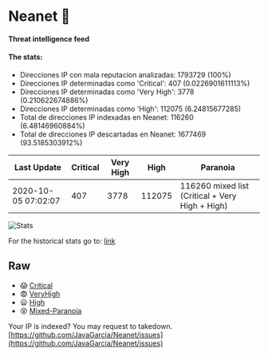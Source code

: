 # Neanet :hocho:
#### Threat intelligence feed
#### The stats:

- Direcciones IP con mala reputacion analizadas: 1793729 (100%)
- Direcciones IP determinadas como 'Critical':  407 (0.0226901611113%)
- Direcciones IP determinadas como 'Very High':  3778 (0.210622674886%)
- Direcciones IP determinadas como 'High':  112075 (6.24815677285)
- Total de direcciones IP indexadas en Neanet:  116260 (6.48146960884%)
- Total de direcciones IP descartadas en Neanet:  1677469 (93.5185303912%)

| Last Update | Critical | Very High | High | Paranoia |
| --- | --- | --- | --- | --- |
| 2020-10-05 07:02:07 | 407 | 3778 | 112075 | 116260 mixed list (Critical + Very High + High)|

![Stats](https://docs.google.com/spreadsheets/d/e/2PACX-1vSnaNMIXVabIpDJjufMlzH7poXnshF3mgd8Is1g9ytUEzVsP5my4Trn8f-xkoLLQ38xpL3HtmUexLo6/pubchart?oid=501124687&format=image)

For the historical stats go to: [link](/stats.csv)
## Raw
- :scream: [Critical](https://raw.githubusercontent.com/JavaGarcia/Neanet/master/blacklists/neanet_critical.txt)
- :fearful: [VeryHigh](https://raw.githubusercontent.com/JavaGarcia/Neanet/master/blacklists/neanet_veryHigh.txtt)
- :frowning: [High](https://raw.githubusercontent.com/JavaGarcia/Neanet/master/blacklists/neanet_high.txt)
- :dizzy_face: [Mixed-Paranoia](https://raw.githubusercontent.com/JavaGarcia/Neanet/master/blacklists/neanet_all.txt)


Your IP is indexed? You may request to takedown. [https://github.com/JavaGarcia/Neanet/issues](https://github.com/JavaGarcia/Neanet/issues)











































































































































































































































































































































































































































































































































































































































































































































































































































































































































































































































































































































































































































































